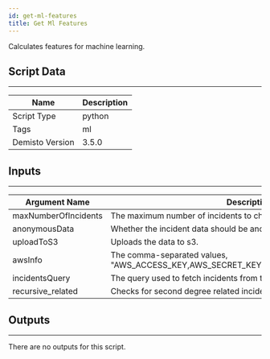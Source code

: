 ```yaml
---
id: get-ml-features
title: Get Ml Features
---
```


Calculates features for machine learning.

## Script Data
---

| **Name** | **Description** |
| --- | --- |
| Script Type | python |
| Tags | ml |
| Demisto Version | 3.5.0 |

## Inputs
---

| **Argument Name** | **Description** |
| --- | --- |
| maxNumberOfIncidents | The maximum number of incidents to check. |
| anonymousData | Whether the incident data should be anonymous. |
| uploadToS3 | Uploads the data to s3. |
| awsInfo | The comma-separated values, "AWS_ACCESS_KEY,AWS_SECRET_KEY,AWS_BUCKET,AWS_CLIENT_ID". |
| incidentsQuery | The query used to fetch incidents from the database. |
| recursive_related | Checks for second degree related incidents. |

## Outputs
---
There are no outputs for this script.
